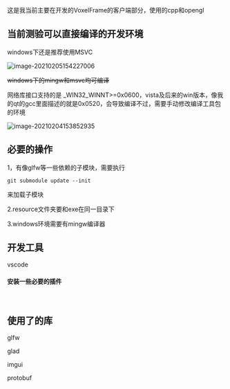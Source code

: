 这是我当前主要在开发的VoxelFrame的客户端部分，使用的cpp和opengl

## 当前测验可以直接编译的开发环境

windows下还是推荐使用MSVC

![image-20210205154227006](https://gitee.com/zhongyichen33/testtupian/raw/master/20210205154227.png)

~~windows下的mingw和msvc均可编译~~

网络库接口支持的是 _WIN32_WINNT>=0x0600，vista及后来的win版本，像我的qt的gcc里面描述的就是0x0520，会导致编译不过，需要手动修改编译工具包的环境

![image-20210204153852935](C:\Users\hp\AppData\Roaming\Typora\typora-user-images\image-20210204153852935.png)

## 必要的操作

1，有像glfw等一些依赖的子模块，需要执行

```
git submodule update --init
```

来加载子模块

2.resource文件夹要和exe在同一目录下

3.windows环境需要有mingw编译器

## 开发工具

vscode 

#### 安装一些必要的插件

​        

## 使用了的库

glfw

glad

imgui

protobuf

